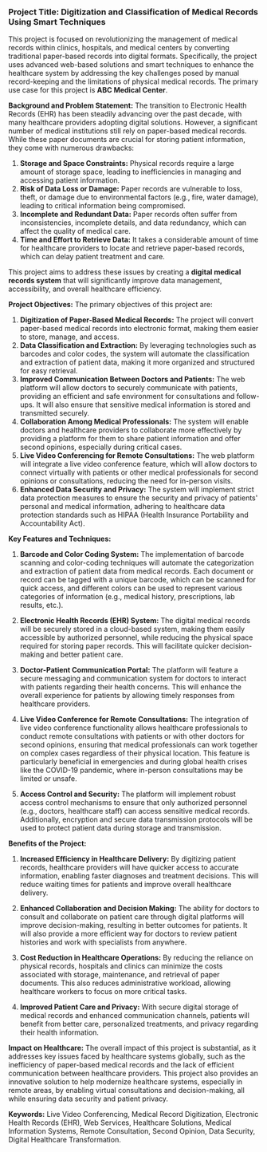 ### **Project Title:** **Digitization and Classification of Medical Records Using Smart Techniques**

This project is focused on revolutionizing the management of medical records within clinics, hospitals, and medical centers by converting traditional paper-based records into digital formats. Specifically, the project uses advanced web-based solutions and smart techniques to enhance the healthcare system by addressing the key challenges posed by manual record-keeping and the limitations of physical medical records. The primary use case for this project is **ABC Medical Center**.

**Background and Problem Statement:**
The transition to Electronic Health Records (EHR) has been steadily advancing over the past decade, with many healthcare providers adopting digital solutions. However, a significant number of medical institutions still rely on paper-based medical records. While these paper documents are crucial for storing patient information, they come with numerous drawbacks:

1. **Storage and Space Constraints:** Physical records require a large amount of storage space, leading to inefficiencies in managing and accessing patient information.
2. **Risk of Data Loss or Damage:** Paper records are vulnerable to loss, theft, or damage due to environmental factors (e.g., fire, water damage), leading to critical information being compromised.
3. **Incomplete and Redundant Data:** Paper records often suffer from inconsistencies, incomplete details, and data redundancy, which can affect the quality of medical care.
4. **Time and Effort to Retrieve Data:** It takes a considerable amount of time for healthcare providers to locate and retrieve paper-based records, which can delay patient treatment and care.

This project aims to address these issues by creating a **digital medical records system** that will significantly improve data management, accessibility, and overall healthcare efficiency.

**Project Objectives:**
The primary objectives of this project are:

1. **Digitization of Paper-Based Medical Records:** The project will convert paper-based medical records into electronic format, making them easier to store, manage, and access.
2. **Data Classification and Extraction:** By leveraging technologies such as barcodes and color codes, the system will automate the classification and extraction of patient data, making it more organized and structured for easy retrieval.
3. **Improved Communication Between Doctors and Patients:** The web platform will allow doctors to securely communicate with patients, providing an efficient and safe environment for consultations and follow-ups. It will also ensure that sensitive medical information is stored and transmitted securely.
4. **Collaboration Among Medical Professionals:** The system will enable doctors and healthcare providers to collaborate more effectively by providing a platform for them to share patient information and offer second opinions, especially during critical cases.
5. **Live Video Conferencing for Remote Consultations:** The web platform will integrate a live video conference feature, which will allow doctors to connect virtually with patients or other medical professionals for second opinions or consultations, reducing the need for in-person visits.
6. **Enhanced Data Security and Privacy:** The system will implement strict data protection measures to ensure the security and privacy of patients' personal and medical information, adhering to healthcare data protection standards such as HIPAA (Health Insurance Portability and Accountability Act).

**Key Features and Techniques:**

1. **Barcode and Color Coding System:** The implementation of barcode scanning and color-coding techniques will automate the categorization and extraction of patient data from medical records. Each document or record can be tagged with a unique barcode, which can be scanned for quick access, and different colors can be used to represent various categories of information (e.g., medical history, prescriptions, lab results, etc.).
   
2. **Electronic Health Records (EHR) System:** The digital medical records will be securely stored in a cloud-based system, making them easily accessible by authorized personnel, while reducing the physical space required for storing paper records. This will facilitate quicker decision-making and better patient care.

3. **Doctor-Patient Communication Portal:** The platform will feature a secure messaging and communication system for doctors to interact with patients regarding their health concerns. This will enhance the overall experience for patients by allowing timely responses from healthcare providers.

4. **Live Video Conference for Remote Consultations:** The integration of live video conference functionality allows healthcare professionals to conduct remote consultations with patients or with other doctors for second opinions, ensuring that medical professionals can work together on complex cases regardless of their physical location. This feature is particularly beneficial in emergencies and during global health crises like the COVID-19 pandemic, where in-person consultations may be limited or unsafe.

5. **Access Control and Security:** The platform will implement robust access control mechanisms to ensure that only authorized personnel (e.g., doctors, healthcare staff) can access sensitive medical records. Additionally, encryption and secure data transmission protocols will be used to protect patient data during storage and transmission.

**Benefits of the Project:**

1. **Increased Efficiency in Healthcare Delivery:** By digitizing patient records, healthcare providers will have quicker access to accurate information, enabling faster diagnoses and treatment decisions. This will reduce waiting times for patients and improve overall healthcare delivery.
   
2. **Enhanced Collaboration and Decision Making:** The ability for doctors to consult and collaborate on patient care through digital platforms will improve decision-making, resulting in better outcomes for patients. It will also provide a more efficient way for doctors to review patient histories and work with specialists from anywhere.

3. **Cost Reduction in Healthcare Operations:** By reducing the reliance on physical records, hospitals and clinics can minimize the costs associated with storage, maintenance, and retrieval of paper documents. This also reduces administrative workload, allowing healthcare workers to focus on more critical tasks.

4. **Improved Patient Care and Privacy:** With secure digital storage of medical records and enhanced communication channels, patients will benefit from better care, personalized treatments, and privacy regarding their health information.

**Impact on Healthcare:**
The overall impact of this project is substantial, as it addresses key issues faced by healthcare systems globally, such as the inefficiency of paper-based medical records and the lack of efficient communication between healthcare providers. This project also provides an innovative solution to help modernize healthcare systems, especially in remote areas, by enabling virtual consultations and decision-making, all while ensuring data security and patient privacy.

**Keywords:** Live Video Conferencing, Medical Record Digitization, Electronic Health Records (EHR), Web Services, Healthcare Solutions, Medical Information Systems, Remote Consultation, Second Opinion, Data Security, Digital Healthcare Transformation.


